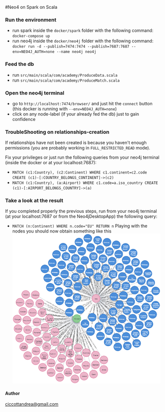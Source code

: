 #Neo4 on Spark on Scala

### Run the environment
- run spark inside the `docker/spark` folder with the following command: `docker-compose up`
- run neo4j inside the `docker/neo4j` folder with the following command: `docker run -d --publish=7474:7474 --publish=7687:7687 --env=NEO4J_AUTH=none --name neo4j neo4j`

### Feed the db
- run `src/main/scala/com/academy/ProduceData.scala`
- run `src/main/scala/com/academy/ProduceMatch.scala`

### Open the neo4j terminal
- go to `http://localhost:7474/browser/` and just hit the `connect` button (this docker is running with `--env=NEO4J_AUTH=none`)
- click on any node-label (if your already fed the db) just to gain confidence

### TroubleShooting on relationships-creation
If relationships have not been created is because you haven't enough permissions (you are probably working in `FULL_RESTRICTED_READ` mode).

Fix your privileges or just run the following queries from your neo4j terminal (inside the docker or at your localhost:7687):
- `MATCH (c1:Country), (c2:Continent) WHERE c1.continent=c2.code CREATE (c1)-[:COUNTRY_BELONGS_CONTINENT]->(c2)`
- `MATCH (c1:Country), (a:Airport) WHERE c1.code=a.iso_country CREATE (c1)-[:AIRPORT_BELONGS_COUNTRY]->(a)`

### Take a look at the result
If you completed properly the previous steps, run from your neo4j terminal (at your localhost:7687 or from the Neo4jDesktopApp) the following query:
- `MATCH (n:Continent) WHERE n.code="EU" RETURN n`
Playing with the nodes you should now obtain something like this
  ![](./src/main/resources/graph.png)
  
#### Author
ciccottandrea@gmail.com
